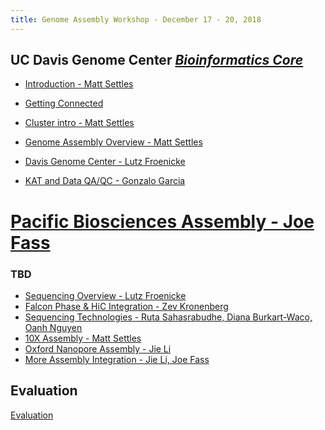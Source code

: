 ```yaml
---
title: Genome Assembly Workshop - December 17 - 20, 2018
---
```


## UC Davis Genome Center [*Bioinformatics Core*](http://bioinformatics.ucdavis.edu/)

* [Introduction - Matt Settles](slides/Introduction.pdf)

* [Getting Connected](cluster-slurm/logging-in.md)
* [Cluster intro - Matt Settles](cluster-slurm/cluster.md)

* [Genome Assembly Overview - Matt Settles](slides/assembly_talk.pdf)
* [Davis Genome Center - Lutz Froenicke](slides/GA_workshop_2018_DNA_Tech_Core.pdf)

* [KAT and Data QA/QC - Gonzalo Garcia](https://github.com/ucdavis-bioinformatics-training/2018-Dec-Genome-Assembly/blob/master/kmer_assembly_qc/Kmer_workshop.pdf)
# [Pacific Biosciences Assembly - Joe Fass](PB.md)


### TBD
* [Sequencing Overview - Lutz Froenicke]()
* [Falcon Phase & HiC Integration - Zev Kronenberg]()
* [Sequencing Technologies - Ruta Sahasrabudhe, Diana Burkart-Waco, Oanh Nguyen]()
* [10X Assembly - Matt Settles]()
* [Oxford Nanopore Assembly - Jie Li]()
* [More Assembly Integration - Jie Li, Joe Fass]()

Evaluation
----------

[Evaluation]()
